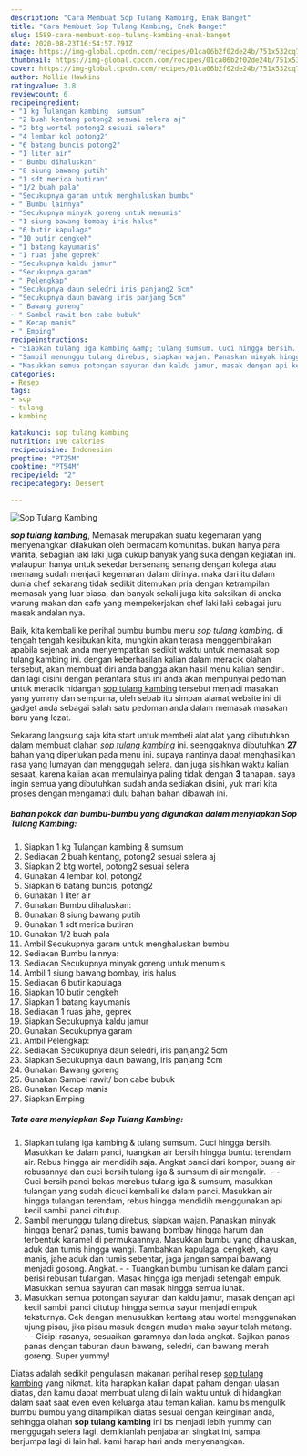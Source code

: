 ```yaml
---
description: "Cara Membuat Sop Tulang Kambing, Enak Banget"
title: "Cara Membuat Sop Tulang Kambing, Enak Banget"
slug: 1589-cara-membuat-sop-tulang-kambing-enak-banget
date: 2020-08-23T16:54:57.791Z
image: https://img-global.cpcdn.com/recipes/01ca06b2f02de24b/751x532cq70/sop-tulang-kambing-foto-resep-utama.jpg
thumbnail: https://img-global.cpcdn.com/recipes/01ca06b2f02de24b/751x532cq70/sop-tulang-kambing-foto-resep-utama.jpg
cover: https://img-global.cpcdn.com/recipes/01ca06b2f02de24b/751x532cq70/sop-tulang-kambing-foto-resep-utama.jpg
author: Mollie Hawkins
ratingvalue: 3.8
reviewcount: 6
recipeingredient:
- "1 kg Tulangan kambing  sumsum"
- "2 buah kentang potong2 sesuai selera aj"
- "2 btg wortel potong2 sesuai selera"
- "4 lembar kol potong2"
- "6 batang buncis potong2"
- "1 liter air"
- " Bumbu dihaluskan"
- "8 siung bawang putih"
- "1 sdt merica butiran"
- "1/2 buah pala"
- "Secukupnya garam untuk menghaluskan bumbu"
- " Bumbu lainnya"
- "Secukupnya minyak goreng untuk menumis"
- "1 siung bawang bombay iris halus"
- "6 butir kapulaga"
- "10 butir cengkeh"
- "1 batang kayumanis"
- "1 ruas jahe geprek"
- "Secukupnya kaldu jamur"
- "Secukupnya garam"
- " Pelengkap"
- "Secukupnya daun seledri iris panjang2 5cm"
- "Secukupnya daun bawang iris panjang 5cm"
- " Bawang goreng"
- " Sambel rawit bon cabe bubuk"
- " Kecap manis"
- " Emping"
recipeinstructions:
- "Siapkan tulang iga kambing &amp; tulang sumsum. Cuci hingga bersih. Masukkan ke dalam panci, tuangkan air bersih hingga buntut terendam air. Rebus hingga air mendidih saja. Angkat panci dari kompor, buang air rebusannya dan cuci bersih tulang iga &amp; sumsum di air mengalir.   Cuci bersih panci bekas merebus tulang iga &amp; sumsum, masukkan tulangan yang sudah dicuci kembali ke dalam panci. Masukkan air hingga tulangan terendam, rebus hingga mendidih menggunakan api kecil sambil panci ditutup."
- "Sambil menunggu tulang direbus, siapkan wajan. Panaskan minyak hingga benar2 panas, tumis bawang bombay hingga harum dan terbentuk karamel di permukaannya. Masukkan bumbu yang dihaluskan, aduk dan tumis hingga wangi. Tambahkan kapulaga, cengkeh, kayu manis, jahe aduk dan tumis sebentar, jaga jangan sampai bawang menjadi gosong. Angkat.  Tuangkan bumbu tumisan ke dalam panci berisi rebusan tulangan. Masak hingga iga menjadi setengah empuk. Masukkan semua sayuran dan masak hingga semua lunak."
- "Masukkan semua potongan sayuran dan kaldu jamur, masak dengan api kecil sambil panci ditutup hingga semua sayur menjadi empuk teksturnya. Cek dengan menusukkan kentang atau wortel menggunakan ujung pisau, jika pisau masuk dengan mudah maka sayur telah matang.   Cicipi rasanya, sesuaikan garamnya dan lada angkat. Sajikan panas-panas dengan taburan daun bawang, seledri, dan bawang merah goreng. Super yummy!"
categories:
- Resep
tags:
- sop
- tulang
- kambing

katakunci: sop tulang kambing 
nutrition: 196 calories
recipecuisine: Indonesian
preptime: "PT25M"
cooktime: "PT54M"
recipeyield: "2"
recipecategory: Dessert

---
```



![Sop Tulang Kambing](https://img-global.cpcdn.com/recipes/01ca06b2f02de24b/751x532cq70/sop-tulang-kambing-foto-resep-utama.jpg)

<b><i>sop tulang kambing</i></b>, Memasak merupakan suatu kegemaran yang menyenangkan dilakukan oleh bermacam komunitas. bukan hanya para wanita, sebagian laki laki juga cukup banyak yang suka dengan kegiatan ini. walaupun hanya untuk sekedar bersenang senang dengan kolega atau memang sudah menjadi kegemaran dalam dirinya. maka dari itu dalam dunia chef sekarang tidak sedikit ditemukan pria dengan ketrampilan memasak yang luar biasa, dan banyak sekali juga kita saksikan di aneka warung makan dan cafe yang mempekerjakan chef laki laki sebagai juru masak andalan nya.



Baik, kita kembali ke perihal bumbu bumbu menu <i>sop tulang kambing</i>. di tengah tengah kesibukan kita, mungkin akan terasa menggembirakan apabila sejenak anda menyempatkan sedikit waktu untuk memasak sop tulang kambing ini. dengan keberhasilan kalian dalam meracik olahan tersebut, akan membuat diri anda bangga akan hasil menu kalian sendiri. dan lagi disini dengan perantara situs ini anda akan mempunyai pedoman untuk meracik hidangan <u>sop tulang kambing</u> tersebut menjadi masakan yang yummy dan sempurna, oleh sebab itu simpan alamat website ini di gadget anda sebagai salah satu pedoman anda dalam memasak masakan baru yang lezat.


Sekarang langsung saja kita start untuk membeli alat alat yang dibutuhkan dalam membuat olahan <u><i>sop tulang kambing</i></u> ini. seenggaknya dibutuhkan <b>27</b> bahan yang diperlukan pada menu ini. supaya nantinya dapat menghasilkan rasa yang lumayan dan menggugah selera. dan juga sisihkan waktu kalian sesaat, karena kalian akan memulainya paling tidak dengan <b>3</b> tahapan. saya ingin semua yang dibutuhkan sudah anda sediakan disini, yuk mari kita proses dengan mengamati dulu bahan bahan dibawah ini.

<!--inarticleads1-->

##### Bahan pokok dan bumbu-bumbu yang digunakan dalam menyiapkan Sop Tulang Kambing:

1. Siapkan 1 kg Tulangan kambing &amp; sumsum
1. Sediakan 2 buah kentang, potong2 sesuai selera aj
1. Siapkan 2 btg wortel, potong2 sesuai selera
1. Gunakan 4 lembar kol, potong2
1. Siapkan 6 batang buncis, potong2
1. Gunakan 1 liter air
1. Gunakan  Bumbu dihaluskan:
1. Gunakan 8 siung bawang putih
1. Gunakan 1 sdt merica butiran
1. Gunakan 1/2 buah pala
1. Ambil Secukupnya garam untuk menghaluskan bumbu
1. Sediakan  Bumbu lainnya:
1. Sediakan Secukupnya minyak goreng untuk menumis
1. Ambil 1 siung bawang bombay, iris halus
1. Sediakan 6 butir kapulaga
1. Siapkan 10 butir cengkeh
1. Siapkan 1 batang kayumanis
1. Sediakan 1 ruas jahe, geprek
1. Siapkan Secukupnya kaldu jamur
1. Gunakan Secukupnya garam
1. Ambil  Pelengkap:
1. Sediakan Secukupnya daun seledri, iris panjang2 5cm
1. Siapkan Secukupnya daun bawang, iris panjang 5cm
1. Gunakan  Bawang goreng
1. Gunakan  Sambel rawit/ bon cabe bubuk
1. Gunakan  Kecap manis
1. Siapkan  Emping




<!--inarticleads2-->

##### Tata cara menyiapkan Sop Tulang Kambing:

1. Siapkan tulang iga kambing &amp; tulang sumsum. Cuci hingga bersih. Masukkan ke dalam panci, tuangkan air bersih hingga buntut terendam air. Rebus hingga air mendidih saja. Angkat panci dari kompor, buang air rebusannya dan cuci bersih tulang iga &amp; sumsum di air mengalir.  -  - Cuci bersih panci bekas merebus tulang iga &amp; sumsum, masukkan tulangan yang sudah dicuci kembali ke dalam panci. Masukkan air hingga tulangan terendam, rebus hingga mendidih menggunakan api kecil sambil panci ditutup.
1. Sambil menunggu tulang direbus, siapkan wajan. Panaskan minyak hingga benar2 panas, tumis bawang bombay hingga harum dan terbentuk karamel di permukaannya. Masukkan bumbu yang dihaluskan, aduk dan tumis hingga wangi. Tambahkan kapulaga, cengkeh, kayu manis, jahe aduk dan tumis sebentar, jaga jangan sampai bawang menjadi gosong. Angkat. -  - Tuangkan bumbu tumisan ke dalam panci berisi rebusan tulangan. Masak hingga iga menjadi setengah empuk. Masukkan semua sayuran dan masak hingga semua lunak.
1. Masukkan semua potongan sayuran dan kaldu jamur, masak dengan api kecil sambil panci ditutup hingga semua sayur menjadi empuk teksturnya. Cek dengan menusukkan kentang atau wortel menggunakan ujung pisau, jika pisau masuk dengan mudah maka sayur telah matang.  -  - Cicipi rasanya, sesuaikan garamnya dan lada angkat. Sajikan panas-panas dengan taburan daun bawang, seledri, dan bawang merah goreng. Super yummy!




Diatas adalah sedikit pengulasan makanan perihal resep <u>sop tulang kambing</u> yang nikmat. kita harapkan kalian dapat paham dengan ulasan diatas, dan kamu dapat membuat ulang di lain waktu untuk di hidangkan dalam saat saat even even keluarga atau teman kalian. kamu bs mengulik bumbu bumbu yang ditampilkan diatas sesuai dengan keinginan anda, sehingga olahan <b>sop tulang kambing</b> ini bs menjadi lebih yummy dan menggugah selera lagi. demikianlah penjabaran singkat ini, sampai berjumpa lagi di lain hal. kami harap hari anda menyenangkan.
